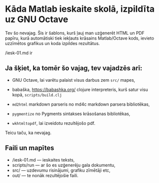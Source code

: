 # Kāda Matlab ieskaite skolā, izpildīta uz GNU Octave

Tev šo nevajag. Šis ir šablons, kurš ļauj man uzģenerēt HTML un PDF papīru, kurā automātiski tiek iekļauts krāsains Matlab/Octave kods, ievieto uzzīmētos grafikus un koda izpildes rezultātus.

/iesk-01.md ir 

## Ja šķiet, ka tomēr šo vajag, tev vajadzēs arī:

- GNU Octave, lai varētu palaist visus darbus zem `src/` mapes,

- babaška, https://babashka.org/ clojure interpreteris, kurš satur visu kopā, `scripts/build.clj`

- `md2html` markdown parseris no md4c markdown parsera bibliotēkas,

- `pygmentize` no Pygments sintakses krāsošanas bibliotēkas,

- `wkhtmltopdf`, lai izveidotu rezultējošo pdf.

Teicu taču, ka nevajag.

## Faili un mapītes

- /iesk-01.md — ieskaites teksts,
- scripts/run — ar šo es uzģenerēju gala dokumentu,
- src/ — uzdevumu risinājumi, grafiku zīmētāji etc,
- out/ — te nonāk rezultējošie faili.
